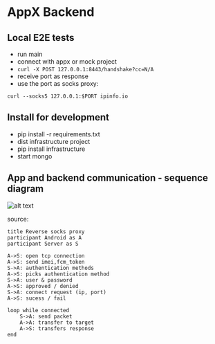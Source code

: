 # AppX Backend


## Local E2E tests
- run main
- connect with appx or mock project
- `curl -X POST 127.0.0.1:8443/handshake?cc=N/A`
- receive port as response
- use the port as socks proxy:
```
curl --socks5 127.0.0.1:$PORT ipinfo.io
```

## Install for development
- pip install -r requirements.txt
- dist infrastructure project
- pip install infrastructure
- start mongo



## App and backend communication - sequence diagram
![alt text](https://www.websequencediagrams.com/cgi-bin/cdraw?lz=dGl0bGUgUmV2ZXJzZSBzb2NrcyBwcm94eQpwYXJ0aWNpcGFudCBBbmRyb2lkIGFzIEEADA1TZXJ2ZXIgYXMgUwoKQS0-Uzogb3BlbiB0Y3AgY29ubmVjdGlvbgATB3NlbmQgaW1laSxmY21fdG9rZW4KUy0-QTogYXV0aGVudGljYXRpb24gbWV0aG9kcwBKB3BpY2tzAA0WADgHdXNlciAmIHBhc3N3b3JkAIECB2FwcHJvdmVkIC8gZGVuaWUAJggAgREHIHJlcXVlc3QgKGlwLCBwb3J0KQCBIAh1Y2VzcyAvIGZhaWwKCmxvb3Agd2hpbGUAgUsIZWQKICAgIACBNgYAgVEFcGFja2V0ABEFQQCBTQV0cmFuc2ZlciB0byB0YXJnABMKUwATCnMgcmVzcG9uc2UKZW5kCg&s=napkin)


source:
```
title Reverse socks proxy
participant Android as A
participant Server as S

A->S: open tcp connection
A->S: send imei,fcm_token
S->A: authentication methods
A->S: picks authentication method
S->A: user & password
A->S: approved / denied
S->A: connect request (ip, port)
A->S: sucess / fail

loop while connected
    S->A: send packet
    A->A: transfer to target
    A->S: transfers response
end
```
